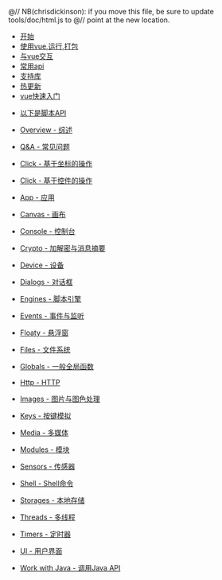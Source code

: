 @// NB(chrisdickinson): if you move this file, be sure to update tools/doc/html.js to
@// point at the new location.

* [开始](startnow.html)
* [使用vue,运行,打包](hbuilder.html)
* [与vue交互](autojs-vue.html)
* [常用api](normal.html)
* [支持库](links.html)
* [热更新](patchs.html)
* [vue快速入门](vue.html)

<div class="line"></div>

* [以下是脚本API](documentation.html)
* [Overview - 综述](overview.html)
* [Q&A - 常见问题](qa.html)
* [Click - 基于坐标的操作](coordinatesBasedAutomation.html)
* [Click - 基于控件的操作](widgetsBasedAutomation.html)

* [App - 应用](app.html)
* [Canvas - 画布](canvas.html)
* [Console - 控制台](console.html)

* [Crypto - 加解密与消息摘要](crypto.html)
* [Device - 设备](device.html)
* [Dialogs - 对话框](dialogs.html)
* [Engines - 脚本引擎](engines.html)
* [Events - 事件与监听](events.html)
* [Floaty - 悬浮窗](floaty.html)
* [Files - 文件系统](files.html)
* [Globals - 一般全局函数](globals.html)
* [Http - HTTP](http.html)
* [Images - 图片与图色处理](images.html)
* [Keys - 按键模拟](keys.html)
* [Media - 多媒体](media.html)
* [Modules - 模块](modules.html)
* [Sensors - 传感器](sensors.html)
* [Shell - Shell命令](shell.html)
* [Storages - 本地存储](storages.html)
* [Threads - 多线程](threads.html)
* [Timers - 定时器](timers.html)
* [UI - 用户界面](ui.html)
* [Work with Java - 调用Java API](https://developer.mozilla.org/zh-CN/docs/Mozilla/Projects/Rhino/Scripting_Java)

<div class="line"></div>

 
